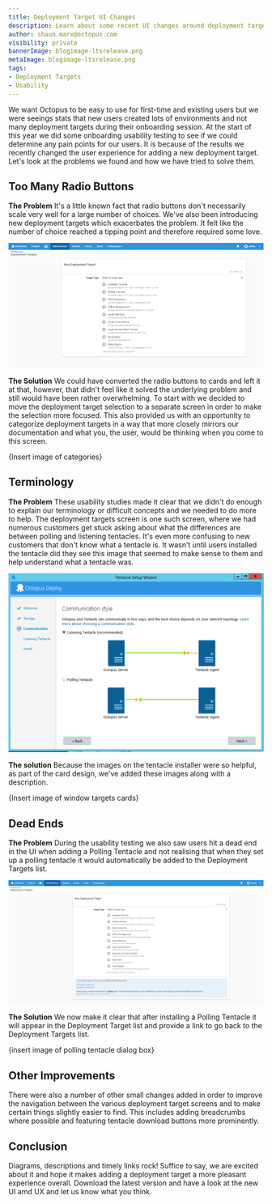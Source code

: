 ```yaml
---
title: Deployment Target UI Changes
description: Learn about some recent UI changes around deployment targets and why we made them.
author: shaun.marx@octopus.com
visibility: private
bannerImage: blogimage-ltsrelease.png
metaImage: blogimage-ltsrelease.png
tags:
- Deployment Targets
- Usability
---
```


We want Octopus to be easy to use for first-time and existing users but we were seeings stats that new users created lots of environments and not many deployment targets during their onboarding session.
At the start of this year we did some onboarding usability testing to see if we could determine any pain points for our users. It is because of the results we recently changed the user experience for adding a new deployment target.
Let's look at the problems we found and how we have tried to solve them.

## Too Many Radio Buttons

**The Problem**
It's a little known fact that radio buttons don't necessarily scale very well for a large number of choices. We've also been introducing new deployment targets
which exacerbates the problem. It felt like the number of choice reached a tipping point and therefore required some love.

![](Old-radio-deployment-targets.png "width=500")

**The Solution**
We could have converted the radio buttons to cards and left it at that, however, that didn't feel like it solved the underlying problem and still would have
been rather overwhelming. To start with we decided to move the deployment target selection to a separate screen in order to make the selection more focused.
This also provided us with an opportunity to categorize deployment targets in a way that more closely mirrors our documentation and what you, the user, would be thinking when you come to this screen.

{Insert image of categories}


## Terminology

**The Problem**
These usability studies made it clear that we didn't do enough to explain our terminology or difficult concepts and we needed to do more to help.
The deployment targets screen is one such screen, where we had numerous customers get stuck asking about what the differences are between polling and listening tentacles.
It's even more confusing to new customers that don't know what a tentacle is. It wasn’t until users installed the tentacle did they see this image that seemed to make sense to them and help understand what a tentacle was.

![](Old-tentacle-images.png "width=500")

**The solution**
Because the images on the tentacle installer were so helpful, as part of the card design, we've added these images along with a description.

{Insert image of window targets cards}

## Dead Ends
**The Problem**
During the usability testing we also saw users hit a dead end in the UI when adding a Polling Tentacle and not realising that when they set up a polling tentacle it would automatically be added to the Deployment Targets list.

![](Old-polling-tentacle.png "width=500")

**The Solution**
We now make it clear that after installing a Polling Tentacle it will appear in the Deployment Target list and provide a link to go back to the Deployment Targets list.

{insert image of polling tentacle dialog box}

## Other Improvements

There were also a number of other small changes added in order to improve the navigation between the various deployment target screens and to make certain
things slightly easier to find. This includes adding breadcrumbs where possible and featuring tentacle download buttons more prominently.

## Conclusion

Diagrams, descriptions and timely links rock! Suffice to say, we are excited about it and hope it makes adding a deployment target a more pleasant experience overall.
Download the latest version and have a look at the new UI amd UX and let us know what you think.